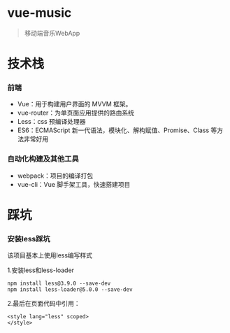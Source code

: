 # vue-music

> 移动端音乐WebApp

# 技术栈
### 前端
- Vue：用于构建用户界面的 MVVM 框架。
- vue-router：为单页面应用提供的路由系统
- Less：css 预编译处理器
- ES6：ECMAScript 新一代语法，模块化、解构赋值、Promise、Class 等方法非常好用

### 自动化构建及其他工具
- webpack：项目的编译打包
- vue-cli：Vue 脚手架工具，快速搭建项目

# 踩坑
### 安装less踩坑
该项目基本上使用less编写样式

1.安装less和less-loader
```
npm install less@3.9.0 --save-dev
npm install less-loader@5.0.0 --save-dev
```
2.最后在页面代码中引用：
```
<style lang="less" scoped>
</style>
```
